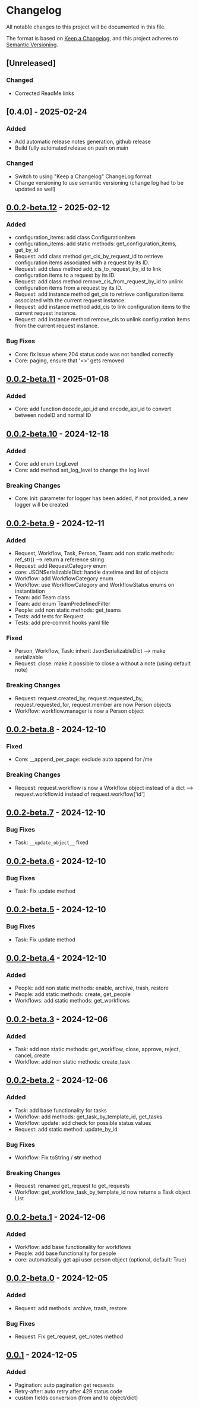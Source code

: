 # Changelog

All notable changes to this project will be documented in this file.

The format is based on [Keep a Changelog](https://keepachangelog.com/en/1.1.0/),
and this project adheres to [Semantic Versioning](https://semver.org/spec/v2.0.0.html).

## [Unreleased]

### Changed

- Corrected ReadMe links

## [0.4.0] - 2025-02-24

### Added

- Add automatic release notes generation, github release
- Build fully automated release on push on main

### Changed

- Switch to using "Keep a Changelog" ChangeLog format
- Change versioning to use semantic versioning (change log had to be updated as well)

## [0.0.2-beta.12] - 2025-02-12

### Added

- configuration\_items: add class ConfigurationItem
- configuration\_items: add static methods: get\_configuration\_items, get\_by\_id
- Request: add class method get\_cis\_by\_request\_id to retrieve configuration items associated with a request by its ID.
- Request: add class method add\_cis\_to\_request\_by\_id to link configuration items to a request by its ID.
- Request: add class method remove\_cis\_from\_request\_by\_id to unlink configuration items from a request by its ID.
- Request: add instance method get\_cis to retrieve configuration items associated with the current request instance.
- Request: add instance method add\_cis to link configuration items to the current request instance.
- Request: add instance method remove\_cis to unlink configuration items from the current request instance.

### Bug Fixes

- Core: fix issue where 204 status code was not handled correctly
- Core: paging, ensure that '<>' gets removed

## [0.0.2-beta.11] - 2025-01-08

### Added

- Core: add function decode\_api\_id and encode\_api\_id to convert between nodeID and normal ID

## [0.0.2-beta.10] - 2024-12-18

### Added

- Core: add enum LogLevel
- Core: add method set\_log\_level to change the log level

### Breaking Changes

- Core: init: parameter for logger has been added, if not provided, a new logger will be created

## [0.0.2-beta.9] - 2024-12-11

### Added

- Request, Workflow, Task, Person, Team: add non static methods: ref\_str() --> return a reference string
- Request: add RequestCategory enum
- core: JSONSerializableDict: handle datetime and list of objects
- Workflow: add WorkflowCategory enum
- Workflow: use WorkflowCategory and WorkflowStatus enums on instantiation
- Team: add Team class
- Team: add enum TeamPredefinedFilter
- People: add non static methods: get\_teams
- Tests: add tests for Request
- Tests: add pre-commit hooks yaml file

### Fixed

- Person, Workflow, Task: inherit JsonSerializableDict --> make serializable
- Request: close: make it possible to close a without a note (using default note)

### Breaking Changes

- Request: request.created\_by, request.requested\_by, request.requested\_for, request.member are now Person objects
- Workflow: workflow.manager is now a Person object

## [0.0.2-beta.8] - 2024-12-10

### Fixed

- Core: \_\_append\_per\_page: exclude auto append for /me

### Breaking Changes

- Request: request.workflow is now a Workflow object instead of a dict --> request.workflow.id instead of request.workflow\['id']

## [0.0.2-beta.7] - 2024-12-10

### Bug Fixes

- Task: `__update_object__` fixed

## [0.0.2-beta.6] - 2024-12-10

### Bug Fixes

- Task: Fix update method

## [0.0.2-beta.5] - 2024-12-10

### Bug Fixes

- Task: Fix update method

## [0.0.2-beta.4] - 2024-12-10

### Added

- People: add non static methods: enable, archive, trash, restore
- People: add static methods: create, get\_people
- Workflows: add static methods: get\_workflows

## [0.0.2-beta.3] - 2024-12-06

### Added

- Task: add non static methods: get\_workflow, close, approve, reject, cancel, create
- Workflow: add non static methods: create\_task

## [0.0.2-beta.2] - 2024-12-06

### Added

- Task: add base functionality for tasks
- Workflow: add methods: get\_task\_by\_template\_id, get\_tasks
- Workflow: update: add check for possible status values
- Request: add static method: update\_by\_id

### Bug Fixes

- Workflow: Fix toString / **str** method

### Breaking Changes

- Request: renamed get\_request to get\_requests
- Workflow: get\_workflow\_task\_by\_template\_id now returns a Task object List

## [0.0.2-beta.1] - 2024-12-06

### Added

- Workflow: add base functionality for workflows
- People: add base functionality for people
- core: automatically get api user person object (optional, default: True)

## [0.0.2-beta.0] - 2024-12-05

### Added

- Request: add methods: archive, trash, restore

### Bug Fixes

- Request: Fix get\_request, get\_notes method

## [0.0.1] - 2024-12-05

### Added

- Pagination: auto pagination get requests
- Retry-after: auto retry after 429 status code
- custom fields conversion (from and to object/dict)

[0.0.2]: https://github.com/fasteiner/xurrent-python/compare/v0.0.2-beta.12...v0.0.2

[0.0.2-beta.12]: https://github.com/fasteiner/xurrent-python/compare/v0.0.2-beta.11...v0.0.2-beta.12

[0.0.2-beta.11]: https://github.com/fasteiner/xurrent-python/compare/v0.0.2-beta.10...v0.0.2-beta.11

[0.0.2-beta.10]: https://github.com/fasteiner/xurrent-python/compare/v0.0.2-beta.9...v0.0.2-beta.10

[0.0.2-beta.9]: https://github.com/fasteiner/xurrent-python/compare/v0.0.2-beta.8...v0.0.2-beta.9

[0.0.2-beta.8]: https://github.com/fasteiner/xurrent-python/compare/v0.0.2-beta.7...v0.0.2-beta.8

[0.0.2-beta.7]: https://github.com/fasteiner/xurrent-python/compare/v0.0.2-beta.6...v0.0.2-beta.7

[0.0.2-beta.6]: https://github.com/fasteiner/xurrent-python/compare/v0.0.2-beta.5...v0.0.2-beta.6

[0.0.2-beta.5]: https://github.com/fasteiner/xurrent-python/compare/v0.0.2-beta.4...v0.0.2-beta.5

[0.0.2-beta.4]: https://github.com/fasteiner/xurrent-python/compare/v0.0.2-beta.3...v0.0.2-beta.4

[0.0.2-beta.3]: https://github.com/fasteiner/xurrent-python/compare/v0.0.2-beta.2...v0.0.2-beta.3

[0.0.2-beta.2]: https://github.com/fasteiner/xurrent-python/compare/v0.0.2-beta.1...v0.0.2-beta.2

[0.0.2-beta.1]: https://github.com/fasteiner/xurrent-python/compare/v0.0.2-beta.0...v0.0.2-beta.1

[0.0.2-beta.0]: https://github.com/fasteiner/xurrent-python/compare/v0.0.1...v0.0.2-beta.0

[0.0.1]: https://github.com/fasteiner/xurrent-python/releases/tag/v0.0.1

